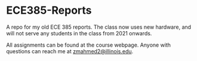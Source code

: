 # ECE385-Reports

A repo for my old ECE 385 reports. The class now uses new hardware, and will not serve any students in the class from 2021 onwards.

All assignments can be found at the course webpage. Anyone with questions can reach me at zmahmed2@illinois.edu. 

